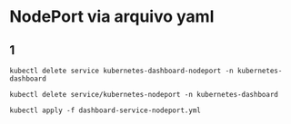 # NodePort via arquivo yaml

## 1
```shell
kubectl delete service kubernetes-dashboard-nodeport -n kubernetes-dashboard 

kubectl delete service/kubernetes-nodeport -n kubernetes-dashboard

kubectl apply -f dashboard-service-nodeport.yml
```